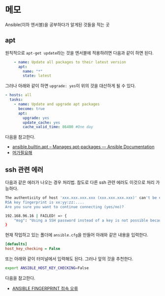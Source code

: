 # 메모

Ansible(이하 엔서블)을 공부하다가 알게된 것들을 적는 곳

## apt

원칙적으로 `apt-get update`라는 것을 엔서블에 적용하려면 다음과 같이 하면 된다.

```yaml
    - name: Update all packages to their latest version
      apt:
        name: "*"
        state: latest
```

그러나 아래와 같이 하면 `upgrade: yes`이 위의 것을 대산하게 될 수 있다.

```yaml
- hosts: all
  tasks:
    - name: Update and upgrade apt packages
      become: true
      apt:
        upgrade: yes
        update_cache: yes
        cache_valid_time: 86400 #One day
```

다음을 참고한다.

- [ansible.builtin.apt – Manages apt-packages — Ansible Documentation](https://docs.ansible.com/ansible/latest/collections/ansible/builtin/apt_module.html)
- [머가필요해](https://www.whatwant.com/entry/Ansible-세번째-발걸음-apt-get-upgrade)

## ssh 관련 에러

다음과 같은 에러가 나오는 경우 처리법. 참도로 다른 ssh 관련 에러도 이것으로 처리 가능하다.

```bash
The authenticity of host 'xxx.xxx.xxx.xxx (xxx.xxx.xxx.xxx)' can't be established.
RSA key fingerprint is xx:yy:zz:....
Are you sure you want to continue connecting (yes/no)?
```

```bash
192.168.96.16 | FAILED! => {
    "msg": "Using a SSH password instead of a key is not possible because Host Key checking is enabled and sshpass does not support this.  Please add this host's fingerprint to your known_hosts file to manage this host."
}
```

현재 작업하고 있는 폴더에 `ansible.cfg`을 만들어 아래와 같은 내용을 입력한다.

```ini
[defaults]
host_key_checking = False
```

또는 아래와 같이 터미널에서 입력해도 된다. 그러나 앞의 것을 추천한다.

```bash
export ANSIBLE_HOST_KEY_CHECKING=False
```

다음을 참고한다.

- [ANSIBLE FINGERPRINT 접속 오류](http://egloos.zum.com/genes1s/v/3100555)
